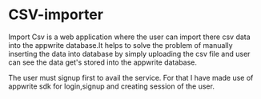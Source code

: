 # CSV-importer
Import Csv is a web application where the user can import there csv data into the appwrite database.It helps to solve the problem of manually inserting the data into database by simply uploading the csv file and user can see the data get's stored into the appwrite database.

The user must signup first to avail the service.
For that I have made use of appwrite sdk for login,signup and creating session of the user.

